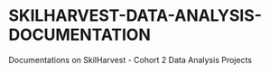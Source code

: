 # SKILHARVEST-DATA-ANALYSIS-DOCUMENTATION
Documentations on SkilHarvest - Cohort 2 Data Analysis Projects
